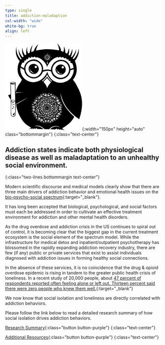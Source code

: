 ```yaml
---
type: single
title: addiction-maladaption
col-width: "wide"
white-bg: true
align: left
---
```


![science owl](/assets/images/owl-science-250.png){:width="150px" height="auto" class="bottommargin"}
{:class="text-center"}

## Addiction states indicate both <span class="emphasized-header">physiological disease</span> as well as <span class="emphasized-header">maladaptation</span> to an unhealthy social environment.
{:class="two-lines bottommargin text-center"}

Modern scientific discourse and medical models clearly show that there are three main drivers of addiction behavior and emotional health issues on the [bio-psycho-social spectrum](https://www.ncbi.nlm.nih.gov/pmc/articles/PMC1466742/){:target="_blank"}.  

It has long been accepted that biological, psychological, and social factors must each be addressed in order to cultivate an effective treatment environment for addiction and other mental health disorders.

As the drug overdose and addiction crisis in the US continues to spiral out of control, it is becoming clear that the biggest gap in the current treatment ecosystem is the social element of the spectrum model. While the infrastructure for medical detox and inpatient/outpatient psychotherapy has blossomed in the rapidly expanding addiction recovery industry, there are few (if any) public or private services that exist to assist individuals diagnosed with addiction issues in forming healthy social connections. 

In the absence of these services, it is no coincidence that the drug & opioid overdose epidemic is rising in tandem to the greater public health crisis of loneliness. In a recent study of 20,000 people, about [47 percent of respondents reported often feeling alone or left out. Thirteen percent said there were zero people who knew them well.](https://www.cigna.com/assets/docs/newsroom/loneliness-survey-2018-fact-sheet.pdf){:target="_blank"}

We now know that social isolation and loneliness are directly correlated with addiction behaviors. 

Please follow the link below to read a detailed research summary of how social isolation drives addiction behaviors.

[Research Summary](/rat-park-experiments/){:class="button button-purple"}
{:class="text-center"}

[Additional Resources](/additional-resources/){:class="button button-purple"}
{:class="text-center"}
